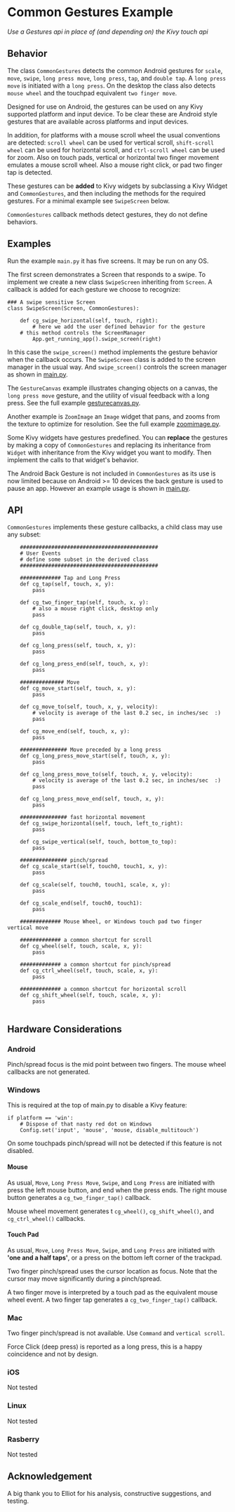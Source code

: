 Common Gestures Example
=======================

*Use a Gestures api in place of (and depending on) the Kivy touch api*

## Behavior

The class `CommonGestures` detects the common Android gestures for `scale`, `move`, `swipe`, `long press move`, `long press`, `tap`, and `double tap`. A `long press move` is initiated with a `long press`. On the desktop the class also detects `mouse wheel` and the touchpad equivalent `two finger move`. 

Designed for use on Android, the gestures can be used on any Kivy supported platform and input device. To be clear these are Android style gestures that are available across platforms and input devices.

In addition, for platforms with a mouse scroll wheel the usual conventions are detected: `scroll wheel` can be used for vertical scroll, `shift-scroll wheel` can be used for horizontal scroll, and `ctrl-scroll wheel` can be used for zoom. Also on touch pads, vertical or horizontal two finger movement emulates a mouse scroll wheel. Also a mouse right click, or pad two finger tap is detected.

These gestures can be **added** to Kivy widgets by subclassing a Kivy Widget and `CommonGestures`, and then including the methods for the required gestures. For a minimal example see `SwipeScreen` below.

`CommonGestures` callback methods detect gestures, they do not define behaviors.

## Examples

Run the example `main.py` it has five screens. It may be run on any OS.

The first screen demonstrates a Screen that responds to a swipe. To implement we create a new class `SwipeScreen` inheriting from `Screen`. A callback is added for each gesture we choose to recognize:

```
### A swipe sensitive Screen
class SwipeScreen(Screen, CommonGestures):

    def cg_swipe_horizontal(self, touch, right):
        # here we add the user defined behavior for the gesture
	# this method controls the ScreenManager 
        App.get_running_app().swipe_screen(right)
```
In this case the `swipe_screen()` method implements the gesture behavior when the callback occurs. The `SwipeScreen` class is added to the screen manager in the usual way. And `swipe_screen()` controls the screen manager as shown in [main.py](https://github.com/Android-for-Python/Common-Gestures-Example/blob/main/main.py). 

The `GestureCanvas` example illustrates changing objects on a canvas, the `long press move` gesture, and the utility of visual feedback with a long press. See the full example [gesturecanvas.py](https://github.com/Android-for-Python/Common-Gestures-Example/blob/main/gesturecanvas.py).

Another example is `ZoomImage` an `Image` widget that pans, and zooms from the texture to optimize for resolution. See the full example [zoomimage.py](https://github.com/Android-for-Python/Common-Gestures-Example/blob/main/zoomimage.py).

Some Kivy widgets have gestures predefined. You can **replace** the gestures by making a copy of `CommonGestures` and replacing its inheritance from `Widget` with inheritance from the Kivy widget you want to modify. Then implement the calls to that widget's behavior.

The Android Back Gesture is not included in `CommonGestures` as its use is now limited because on Android >= 10 devices the back gesture is used to pause an app. However an example usage is shown in [main.py](https://github.com/Android-for-Python/Common-Gestures-Example/blob/main/main.py). 

## API

`CommonGestures` implements these gesture callbacks, a child class may use any subset:

```
    ############################################
    # User Events
    # define some subset in the derived class
    ############################################

    ############# Tap and Long Press
    def cg_tap(self, touch, x, y):
        pass

    def cg_two_finger_tap(self, touch, x, y):
        # also a mouse right click, desktop only
        pass

    def cg_double_tap(self, touch, x, y):
        pass

    def cg_long_press(self, touch, x, y):
        pass

    def cg_long_press_end(self, touch, x, y):
        pass

    ############## Move
    def cg_move_start(self, touch, x, y):
        pass

    def cg_move_to(self, touch, x, y, velocity):
        # velocity is average of the last 0.2 sec, in inches/sec  :)
        pass

    def cg_move_end(self, touch, x, y):
        pass

    ############### Move preceded by a long press
    def cg_long_press_move_start(self, touch, x, y):
        pass

    def cg_long_press_move_to(self, touch, x, y, velocity):
        # velocity is average of the last 0.2 sec, in inches/sec  :)
        pass

    def cg_long_press_move_end(self, touch, x, y):
        pass

    ############### fast horizontal movement
    def cg_swipe_horizontal(self, touch, left_to_right):
        pass

    def cg_swipe_vertical(self, touch, bottom_to_top):
        pass

    ############### pinch/spread
    def cg_scale_start(self, touch0, touch1, x, y):
        pass

    def cg_scale(self, touch0, touch1, scale, x, y):
        pass

    def cg_scale_end(self, touch0, touch1):
        pass

    ############# Mouse Wheel, or Windows touch pad two finger vertical move
    
    ############# a common shortcut for scroll
    def cg_wheel(self, touch, scale, x, y):
        pass

    ############# a common shortcut for pinch/spread
    def cg_ctrl_wheel(self, touch, scale, x, y):
        pass

    ############# a common shortcut for horizontal scroll
    def cg_shift_wheel(self, touch, scale, x, y):
        pass
	
```

## Hardware Considerations

### Android

Pinch/spread focus is the mid point between two fingers. The mouse wheel callbacks are not generated.

### Windows

This is required at the top of main.py to disable a Kivy feature:
```
if platform == 'win':
    # Dispose of that nasty red dot on Windows
    Config.set('input', 'mouse', 'mouse, disable_multitouch')
```
On some touchpads pinch/spread will not be detected if this feature is not disabled.

#### Mouse

As usual, `Move`, `Long Press Move`, `Swipe`, and `Long Press` are initiated with press the left mouse button, and end when the press ends. The right mouse button generates a `cg_two_finger_tap()` callback.

Mouse wheel movement generates t `cg_wheel()`, `cg_shift_wheel()`, and `cg_ctrl_wheel()` callbacks.

#### Touch Pad

As usual, `Move`, `Long Press Move`, `Swipe`, and `Long Press` are initiated with **'one and a half taps'**, or a press on the bottom left corner of the trackpad. 

Two finger pinch/spread uses the cursor location as focus. Note that the cursor may move significantly during a pinch/spread.

A two finger move is interpreted by a touch pad as the equivalent mouse wheel event. A two finger tap generates a `cg_two_finger_tap()` callback.

### Mac

Two finger pinch/spread is not available. Use `Command` and `vertical scroll`.

Force Click (deep press) is reported as a long press, this is a happy coincidence and not by design.

### iOS
Not tested

### Linux
Not tested

### Rasberry
Not tested



## Acknowledgement

A big thank you to Elliot for his analysis, constructive suggestions, and testing.